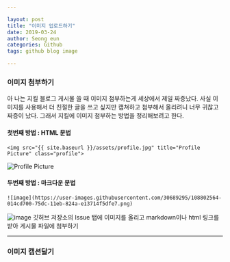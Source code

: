 ```yaml
---

layout: post
title: "이미지 업로드하기"
date: 2019-03-24
author: Seong eun
categories: Github
tags: github blog image

---
```


### 이미지 첨부하기

아 나는 지킬 블로그 게시물 쓸 때 이미지 첨부하는게 세상에서 제일 짜증났다. 사실 이미지를 사용해서 더 친절한 글을 쓰고 싶지만 캡쳐하고 첨부해서 올리려니 너무 귀찮고 짜증이 났다. 그래서 지킬에 이미지 첨부하는 방법을 정리해보려고 한다.  

#### 첫번째 방법 : HTML 문법  

```
<img src="{{ site.baseurl }}/assets/profile.jpg" title="Profile Picture" class="profile">
```
<img src="{{ site.baseurl }}/assets/profile.jpg" title="Profile Picture" class="profile">


#### 두번째 방법 : 마크다운 문법  
```
![image](https://user-images.githubusercontent.com/30689295/108802564-014cd700-75dc-11eb-824a-e13714f5dfe7.png)
```
![image](https://user-images.githubusercontent.com/30689295/108802564-014cd700-75dc-11eb-824a-e13714f5dfe7.png)
깃허브 저장소의 Issue 탭에 이미지를 올리고 markdown이나 html 링크를 받아 게시물 파일에 첨부하기


---

### 이미지 캡션달기
